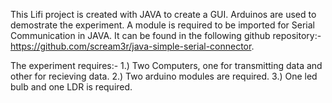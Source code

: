 This Lifi project is created with JAVA to create a GUI.
Arduinos are used to demostrate the experiment.
A module is required to be imported for Serial Communication in JAVA. It can be found in the following github repository:-
https://github.com/scream3r/java-simple-serial-connector.

The experiment requires:-
1.) Two Computers, one for transmitting data and other for recieving data.
2.) Two arduino modules are required.
3.) One led bulb and one LDR is required.

